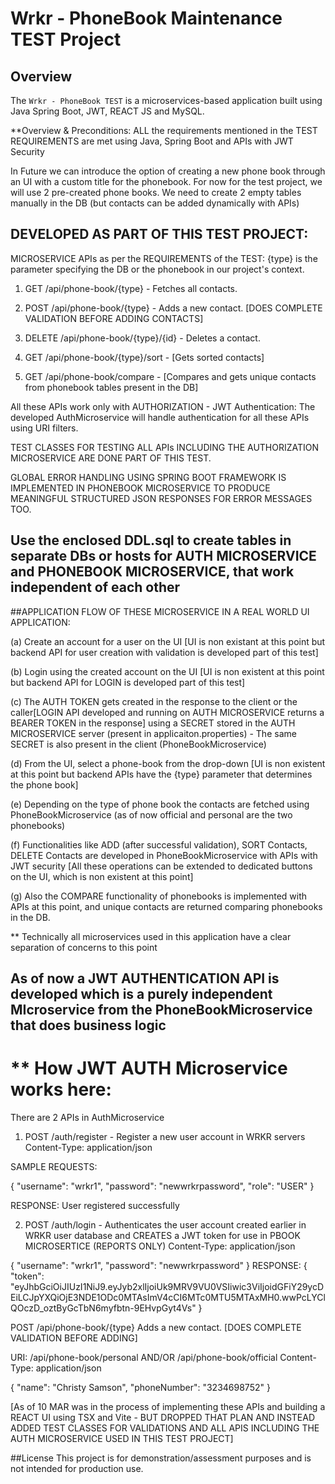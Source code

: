 # Wrkr - PhoneBook Maintenance TEST Project

## Overview
The `Wrkr - PhoneBook TEST` is a microservices-based application built using Java Spring Boot, JWT, REACT JS and MySQL.


**Overview & Preconditions:
ALL the requirements mentioned in the TEST REQUIREMENTS are met using Java, Spring Boot and APIs with JWT Security

In Future we can introduce the option of creating a new phone book through an UI with a custom title for the phonebook. 
For now for the test project, we will use 2 pre-created phone books. We need to create 2 empty tables manually in the DB (but contacts can be added dynamically with APIs)


## DEVELOPED AS PART OF THIS TEST PROJECT:

 
 MICROSERVICE APIs as per the REQUIREMENTS of the TEST:  {type} is the parameter specifying the DB or the phonebook in our project's context.

1) GET /api/phone-book/{type} - Fetches all contacts. 

2) POST /api/phone-book/{type} - Adds a new contact. [DOES COMPLETE VALIDATION BEFORE ADDING CONTACTS]

3) DELETE /api/phone-book/{type}/{id} - Deletes a contact. 

4) GET /api/phone-book/{type}/sort - [Gets sorted contacts]

5) GET /api/phone-book/compare - [Compares and gets unique contacts from phonebook tables present in the DB] 

All these APIs work only with AUTHORIZATION - JWT Authentication: The developed AuthMicroservice will handle authentication for all these APIs using URI filters.

TEST CLASSES FOR TESTING ALL APIs INCLUDING THE AUTHORIZATION MICROSERVICE ARE DONE PART OF THIS TEST.

GLOBAL ERROR HANDLING USING SPRING BOOT FRAMEWORK IS IMPLEMENTED IN PHONEBOOK MICROSERVICE TO PRODUCE MEANINGFUL STRUCTURED JSON RESPONSES FOR ERROR MESSAGES TOO.

## Use the enclosed DDL.sql to create tables in separate DBs or hosts for AUTH MICROSERVICE and PHONEBOOK MICROSERVICE, that work independent of each other 


##APPLICATION FLOW OF THESE MICROSERVICE IN A REAL WORLD UI APPLICATION:

(a) Create an account for a user on the UI [UI is non existant at this point but backend API for user creation with validation is developed part of this test]

(b) Login using the created account on the UI [UI is non existent at this point but backend API for LOGIN is developed part of this test]

(c) The AUTH TOKEN gets created in the response to the client or the caller[LOGIN API developed and running on AUTH MICROSERVICE returns a BEARER TOKEN in the response] using a SECRET stored in the AUTH MICROSERVICE server (present in applicaiton.properties) - The same SECRET is also present in the client (PhoneBookMicroservice)

(d) From the UI, select a phone-book from the drop-down [UI is non existent at this point but backend APIs have the {type} parameter that determines the phone book]

(e) Depending on the type of phone book the contacts are fetched using PhoneBookMicroservice (as of now official and personal are the two phonebooks)

(f) Functionalities like ADD (after successful validation), SORT Contacts, DELETE Contacts are developed in PhoneBookMicroservice with APIs with JWT security [All these operations can be extended to dedicated buttons on the UI, which is non existent at this point]

(g) Also the COMPARE functionality of phonebooks is implemented with APIs at this point, and unique contacts are returned comparing phonebooks in the DB.

** Technically all microservices used in this application have a clear separation of concerns to this point




## As of now a JWT AUTHENTICATION API is developed which is a purely independent MIcroservice  from the PhoneBookMicroservice that does business logic
** How JWT AUTH Microservice works here:
========================================
There are 2 APIs in AuthMicroservice
1) POST /auth/register - Register a new user account in WRKR servers
Content-Type: application/json

SAMPLE REQUESTS:

{
  "username": "wrkr1",
  "password": "newwrkrpassword",
  "role": "USER"
}

RESPONSE: 
User registered successfully

2) POST /auth/login - Authenticates the user account created earlier in WRKR user database and CREATES a JWT token for use in PBOOK MICROSERTICE (REPORTS ONLY)
Content-Type: application/json

{
  "username": "wrkr1",
  "password": "newwrkrpassword"
}
RESPONSE: 
{
    "token": "eyJhbGciOiJIUzI1NiJ9.eyJyb2xlIjoiUk9MRV9VU0VSIiwic3ViIjoidGFiY29ycDEiLCJpYXQiOjE3NDE1ODc0MTAsImV4cCI6MTc0MTU5MTAxMH0.wwPcLYClQOczD_oztByGcTbN6myfbtn-9EHvpGyt4Vs"
}
 
 
POST /api/phone-book/{type} Adds a new contact. [DOES COMPLETE VALIDATION BEFORE ADDING]

URI: <HOST>/api/phone-book/personal AND/OR  <HOST>/api/phone-book/official
Content-Type: application/json

{
    "name": "Christy Samson",
    "phoneNumber": "3234698752"
}
 
 
[As of 10 MAR was in the process of implementing these APIs and building a REACT UI using TSX and Vite - BUT DROPPED THAT PLAN AND INSTEAD ADDED TEST CLASSES FOR VALIDATIONS AND ALL APIS INCLUDING THE AUTH MICROSERVICE USED IN THIS TEST PROJECT]


##License
This project is for demonstration/assessment purposes and is not intended for production use.






 